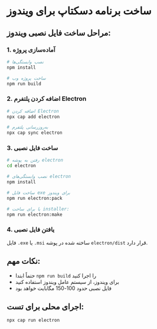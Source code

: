 # ساخت برنامه دسکتاپ برای ویندوز

## مراحل ساخت فایل نصبی ویندوز:

### 1. آماده‌سازی پروژه
```bash
# نصب وابستگی‌ها
npm install

# ساخت پروژه وب
npm run build
```

### 2. اضافه کردن پلتفرم Electron
```bash
# اضافه کردن Electron
npx cap add electron

# به‌روزرسانی پلتفرم
npx cap sync electron
```

### 3. ساخت فایل نصبی
```bash
# رفتن به پوشه electron
cd electron

# نصب وابستگی‌های electron
npm install

# ساخت فایل exe برای ویندوز
npm run electron:pack

# یا برای ساخت installer:
npm run electron:make
```

### 4. یافتن فایل نصبی
فایل `.exe` یا `.msi` ساخته شده در پوشه `electron/dist` قرار دارد.

## نکات مهم:
- حتماً ابتدا `npm run build` را اجرا کنید
- برای ویندوز، از سیستم عامل ویندوز استفاده کنید
- فایل نصبی حدود 100-150 مگابایت خواهد بود

## اجرای محلی برای تست:
```bash
npx cap run electron
```